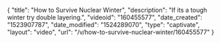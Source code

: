 {
    "title": "How to Survive Nuclear Winter",
    "description": "If its a tough winter try double layering.",
    "videoid": "160455577",
    "date_created": "1523907787",
    "date_modified": "1524289070",
    "type": "captivate",
    "layout": "video",
    "url": "\/v\/how-to-survive-nuclear-winter\/160455577"
}